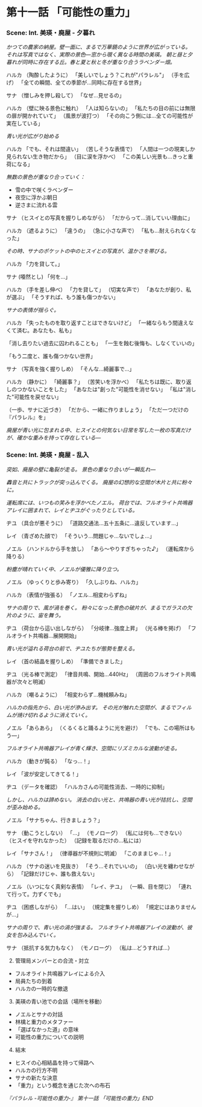 # 第十一話 「可能性の重力」
### Scene: Int. 美瑛・廃屋 - 夕暮れ

_かつての農家の納屋。壁一面に、まるで万華鏡のように世界が広がっている。_
_それは写真ではなく、実際の景色―窓から覗く異なる時間の美瑛。_
_朝と昼と夕暮れが同時に存在する丘。春と夏と秋と冬が重なり合うラベンダー畑。_

ハルカ
（陶酔したように）
「美しいでしょう？これが"パラレル"」
（手を広げ）
「全ての瞬間、全ての季節が...同時に存在する世界」

サナ
（憎しみを押し殺して）
「なぜ...見せるの」

ハルカ
（壁に映る景色に触れ）
「人は知らないの」
「私たちの目の前には無限の扉が開かれていて」
（風景が波打つ）
「その向こう側には...全ての可能性が実在している」

_青い光が広がり始める_

ハルカ
「でも、それは間違い」
（苦しそうな表情で）
「人間は一つの現実しか見られない生き物だから」
（目に涙を浮かべ）
「この美しい光景も...きっと重荷になる」

_無数の景色が重なり合っていく：_
- 雪の中で咲くラベンダー
- 夜空に浮かぶ朝日
- 逆さまに流れる雲

サナ
（ヒスイとの写真を握りしめながら）
「だからって...消していい理由に」

ハルカ
（遮るように）
「違うの」
（急に小さな声で）
「私も...耐えられなくなった」

_その時、サナのポケットの中のヒスイとの写真が、温かさを帯びる。_

ハルカ
「力を貸して。」

サナ
(唖然とし)
「何を…」

ハルカ
（手を差し伸べ）
「力を貸して」
（切実な声で）
「あなたが創り、私が選ぶ」
「そうすれば、もう誰も傷つかない」

_サナの表情が揺らぐ。_

ハルカ
「失ったものを取り返すことはできないけど」
「一緒ならもう間違えなくて済む。あなたも、私も」

「消し去りたい過去に囚われることも」
「一生を蝕む後悔も、しなくていいの」

「もう二度と、誰も傷つかない世界」

サナ
（写真を強く握りしめ）
「そんな...綺麗事で...」


ハルカ
（静かに）
「綺麗事？」
（苦笑いを浮かべ）
「私たちは既に、取り返しのつかないことをした」
「あなたは"創った"可能性を消せない」
「私は"消した"可能性を戻せない」

（一歩、サナに近づき）
「だから、一緒に作りましょう」
「ただ一つだけの『パラレル』を」

_廃屋が青い光に包まれる中、ヒスイとの何気ない日常を写した一枚の写真だけが、確かな重みを持って存在している―_

### Scene: Int. 美瑛・廃屋 - 乱入

_突如、廃屋の壁に亀裂が走る。
景色の重なり合いが一瞬乱れ―_

_轟音と共にトラックが突っ込んでくる。
廃屋の幻想的な空間が木片と共に粉々に。_

_運転席には、いつもの笑みを浮かべたノエル。
荷台では、フルオライト共鳴器アレイに囲まれて、レイとヂユがぐったりとしている。_

ヂユ
（具合が悪そうに）
「道路交通法...五十五条に...違反しています...」

レイ
（青ざめた顔で）
「そういう...問題じゃ...ないでしょ...」

ノエル
（ハンドルから手を放し）
「あら～やりすぎちゃった♪」
（運転席から降りる）

_粉塵が晴れていく中、ノエルが優雅に降り立つ。_

ノエル
（ゆっくりと歩み寄り）
「久しぶりね、ハルカ」

ハルカ
（表情が強張る）
「ノエル...相変わらずね」

_サナの周りで、風が渦を巻く。
粉々になった景色の破片が、まるでガラスの欠片のように、宙を舞う。_

ヂユ
（荷台から這い出しながら）
「分岐律...強度上昇」
（光る棒を掲げ）
「フルオライト共鳴器...展開開始」

_青い光が溢れる荷台の前で、ヂユたちが態勢を整える。_

レイ
（首の結晶を握りしめ）
「準備できました」

ヂユ
（光る棒で測定）
「律音共鳴、開始...440Hz」
（周囲のフルオライト共鳴器が次々と明滅）

ハルカ
（嘲るように）
「相変わらず...機械頼みね」

_ハルカの指先から、白い光が滲み出す。
その光が触れた空間が、まるでフィルムが焼け切れるように消えていく。_

ノエル
「あらあら」
（くるくると踊るように光を避け）
「でも、この場所はもう―」

_フルオライト共鳴器アレイが青く輝き、空間にリズミカルな波動が走る。_

ハルカ
（動きが鈍る）
「なっ...！」

レイ
「波が安定してきてる！」

ヂユ
（データを確認）
「ハルカさんの可能性消去、一時的に抑制」

_しかし、ハルカは諦めない。
消去の白い光と、共鳴器の青い光が拮抗し、空間が歪み始める。_

ノエル
「サナちゃん、行きましょう？」

サナ
（動こうとしない）
「...」
（モノローグ）
（私には何も...できない）
（ヒスイを守れなかった）
（記録を取るだけの...私には）

レイ
「サナさん！」
（律導器が不規則に明滅）
「このままじゃ...！」

ハルカ
（サナの迷いを見抜き）
「そう...それでいいの」
（白い光を纏わせながら）
「記録だけじゃ、誰も救えない」

ノエル
（いつになく真剣な表情）
「レイ、ヂユ」
（一瞬、目を閉じ）
「連れて行って。力ずくでも」

ヂユ
（困惑しながら）
「...はい」
（規定集を握りしめ）
「規定にはありませんが...」

_サナの周りで、青い光の渦が強まる。
フルオライト共鳴器アレイの波動が、彼女を包み込んでいく。_

サナ
（抵抗する気力もなく）
（モノローグ）
（私は...どうすれば...）


2. 管理局メンバーとの合流・対立
- フルオライト共鳴器アレイによる介入
- 局員たちの到着
- ハルカの一時的な撤退

3. 美瑛の青い池での会話（場所を移動）
- ノエルとサナの対話
- 林檎と重力のメタファー
- 「選ばなかった道」の意味
- 可能性の重力についての説明

4. 結末
- ヒスイの心相結晶を持って帰路へ
- ハルカの行方不明
- サナの新たな決意
- 「重力」という概念を通じた次への布石

_『パラレル -可能性の重力-』
第十一話 「可能性の重力」END_